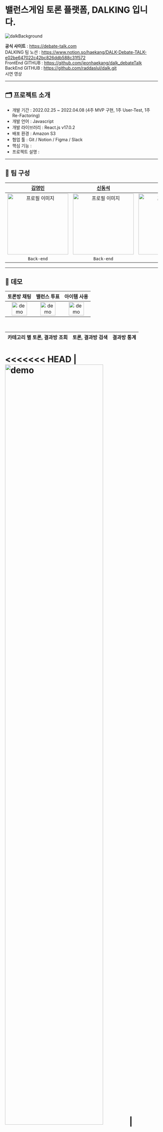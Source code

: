 # 밸런스게임 토론 플랫폼, DALKING 입니다.

![dalkBackground](https://user-images.githubusercontent.com/96935557/161001991-400df069-b345-4ce4-ae9c-5d447223fd4b.jpg)

<b>공식 사이트</b> : https://debate-talk.com <br/>
DALKING 팀 노션 : https://www.notion.so/haekang/DALK-Debate-TALK-e02be647022c42bc826ddb588c31f572 <br />
FrontEnd GITHUB : https://github.com/jeonhaekang/dalk_debateTalk <br />
BackEnd GITHUB : https://github.com/raddaslul/dalk.git <br />
시연 영상 <br />

---

## 🗂 프로젝트 소개

- 개발 기간 : 2022.02.25 ~ 2022.04.08 (4주 MVP 구현, 1주 User-Test, 1주 Re-Factoring)
- 개발 언어 : Javascript
- 개발 라이브러리 : React.js v17.0.2
- 배포 환경 : Amazon S3
- 협업 툴 : Git / Notion / Figma / Slack
- 핵심 기능 :
- 프로젝트 설명 :

---

## 👥 팀 구성

|                                                        [김영민](https://github.com/raddaslul)                                                         |                                                          [신동석](https://github.com/dss1222)                                                          |                                                          [현지훈](https://github.com/hyeonjh)                                                          |                                                       [전해강](https://github.com/jeonhaekang)                                                        |                                                        [차민재](https://github.com/letminjae)                                                         |                                                                      박다혜                                                                       |                                                                      이규리                                                                       |
| :---------------------------------------------------------------------------------------------------------------------------------------------------: | :----------------------------------------------------------------------------------------------------------------------------------------------------: | :----------------------------------------------------------------------------------------------------------------------------------------------------: | :---------------------------------------------------------------------------------------------------------------------------------------------------: | :---------------------------------------------------------------------------------------------------------------------------------------------------: | :-----------------------------------------------------------------------------------------------------------------------------------------------: | :-----------------------------------------------------------------------------------------------------------------------------------------------: |
| <img src="https://user-images.githubusercontent.com/96935557/160993263-a421e956-69d1-4973-ab65-2b0369f3e093.jpg" alt="프로필 이미지" width="200px"/> | <img src="https://user-images.githubusercontent.com/96935557/160993261-1f741cea-7483-45bc-ba5b-358b94e88c1e.png" alt="프로필 이미지" width="200px" /> | <img src="https://user-images.githubusercontent.com/96935557/160993257-885ee21a-33b9-423b-aa84-deb2ac783bc5.jpg" alt="프로필 이미지" width="200px" /> | <img src="https://user-images.githubusercontent.com/91620721/152671737-f29d8e5c-76fd-482f-a133-32bedf3a4805.png" alt="프로필 이미지" width="200px" /> | <img src="https://user-images.githubusercontent.com/96935557/160993266-97fde786-4d9a-44f8-9add-2930b5dc7947.png" alt="프로필 이미지" width="200px" /> | <img width="200px" alt="프로필 이미지" src="https://user-images.githubusercontent.com/96935557/160994847-0d364594-19e4-41ea-b0b3-449ddc3d52a6.png"> | <img width="200px" alt="프로필 이미지" src="https://user-images.githubusercontent.com/96935557/160994828-fee4f002-2576-4be3-9a39-42f3e6ec3495.png"> |
|                                                                      `Back-end`                                                                       |                                                                       `Back-end`                                                                       |                                                                      `Front-end`                                                                       |                                                                      `Front-end`                                                                      |                                                                      `Front-end`                                                                      |                                                                    `Designer`                                                                     |                                                                    `Designer`                                                                     |

---

## 🎥 데모

|                                                                토론방 채팅                                                                 |                                                                밸런스 투표                                                                 |                                                                아이템 사용                                                               |
| :----------------------------------------------------------------------------------------------------------------------------------------: | :----------------------------------------------------------------------------------------------------------------------------------------: | :----------------------------------------------------------------------------------------------------------------------------------------: |
| <img src="https://user-images.githubusercontent.com/96935557/161021106-6b6ca8b6-c14d-4a1b-95a9-185fca9e95fc.gif" alt="demo" width="80%" /> | <img src="https://user-images.githubusercontent.com/96935557/161022511-85b7ba71-68b1-41f8-9089-7fbb1422a636.gif" alt="demo" width="80%" /> | <img src="https://user-images.githubusercontent.com/96935557/161027809-a2c18e4c-7336-4119-888f-332bf22c2ca1.gif" alt="demo" width="80%" /> |

<br/>

|                                                                 카테고리 별 토론, 결과방 조회                                                                  |                                                                 토론, 결과방 검색                                                                  |                                                                 결과방 통계                                                                  |
| :----------------------------------------------------------------------------------------------------------------------------------------: | :----------------------------------------------------------------------------------------------------------------------------------------: | :----------------------------------------------------------------------------------------------------------------------------------------: |
<<<<<<< HEAD
| <img src="https://user-images.githubusercontent.com/96935557/161029832-13ad234e-45c5-444e-bfab-b6408ab7cc9c.gif" alt="demo" width="80%" /> | <img src="https://user-images.githubusercontent.com/96935557/161034287-29677099-4849-4580-ad30-5982073fdb97.gif" alt="demo" width="80%" /> | <img src="https://user-images.githubusercontent.com/96935557/161029832-13ad234e-45c5-444e-bfab-b6408ab7cc9c.gif" alt="demo" width="80%" /> |
=======
| <img src="https://user-images.githubusercontent.com/96935557/161029832-13ad234e-45c5-444e-bfab-b6408ab7cc9c.gif" alt="demo" width="80%" /> | <img src="https://user-images.githubusercontent.com/96935557/161034287-29677099-4849-4580-ad30-5982073fdb97.gif" alt="demo" width="80%" /> | <img src="https://user-images.githubusercontent.com/96935557/161034297-4519036f-4cea-45a2-9420-8cb5ff3a7f43.gif" alt="demo" width="80%" /> |
>>>>>>> bb2e4633325129df66f63287db65401175380c28

<br/>

|                                                                전체 랭킹                                                                 |                                                                 알포인트 상점                                                                  |                                                               알포인트 뽑기                                                               |
| :----------------------------------------------------------------------------------------------------------------------------------------: | :----------------------------------------------------------------------------------------------------------------------------------------: | :----------------------------------------------------------------------------------------------------------------------------------------: |
| <img src="https://user-images.githubusercontent.com/96935557/161111439-16be1036-1328-45a1-8ca5-07102f59a2a8.gif" alt="demo" width="80%" /> | <img src="https://user-images.githubusercontent.com/96935557/161111417-04daff13-e4ce-4281-bff5-1941992756f5.gif" alt="demo" width="80%" /> | <img src="https://user-images.githubusercontent.com/96935557/161111429-f2631ad9-b5e7-45d7-a705-74d1ecc1f561.gif" alt="demo" width="80%" /> |

<br/>

|                                                               등급 안내                                                               |                                                                         댓글 등록&삭제                                                       |                                                                      댓글 찬성&반대                                                                  |
| :----------------------------------------------------------------------------------------------------------------------------------------: | :----------------------------------------------------------------------------------------------------------------------------------------: | :----------------------------------------------------------------------------------------------------------------------------------------: |
| <img src="https://user-images.githubusercontent.com/96935557/161114764-a8dbe498-c572-4114-b3e1-39233948910e.gif" alt="demo" width="80%" /> | <img src="https://user-images.githubusercontent.com/96935557/161114761-47ad8539-9527-43c2-8623-b8235d817517.gif" alt="demo" width="80%" /> | <img src="https://user-images.githubusercontent.com/96935557/161114755-e673d71d-c320-44ae-8244-f82c3fe17960.gif" alt="demo" width="80%" /> |

<br/>

|                                                               유저, 토론, 결과방 신고                                                                |                                                                무한 스크롤                                                                 |                                                               공유하기                                                                |
| :----------------------------------------------------------------------------------------------------------------------------------------: | :----------------------------------------------------------------------------------------------------------------------------------------: | :----------------------------------------------------------------------------------------------------------------------------------------: |
| <img src="https://user-images.githubusercontent.com/96935557/161129182-92fc399b-4ec6-428f-88be-9cda60d22d89.gif" alt="demo" width="80%" /> | <img src="https://user-images.githubusercontent.com/96935557/161129195-77e3cdd0-0e51-4f29-9037-8590cdc769b5.gif" alt="demo" width="80%" /> | <img src="https://user-images.githubusercontent.com/96935557/161129191-b829da82-d1cd-4dfe-9af2-2278958ea866.gif" alt="demo" width="80%" /> |

---

## 🧩 아키텍쳐

![dalkArchitecture](https://user-images.githubusercontent.com/96935557/160998932-99d23bea-c77b-4cfb-9409-f6879eef7f4c.PNG)
---

## 🔨 기술 스택

 -
 -
 -

---

## ⛔️ 트러블 슈팅
-
-
-

---

## 👨‍👨‍👦‍👦 유저 피드백
-
-
-

---

## 👍 런칭 성과
-
-
-

---

## 🤝 후기 및 회고
<code>전해강</code> <br />
Write your comment


<code>차민재</code> <br />
Write your comment

---
